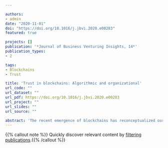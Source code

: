 ```yaml
---

authors:
- admin
date: "2020-11-01"
doi: "https://doi.org/10.1016/j.jbvi.2020.e00203"
featured: true

projects: []
publication: '*Journal of Business Venturing Insights, 14*'
publication_types:
- 2

tags:
- Blockchains
- Trust

title: 'Trust in blockchains: Algorithmic and organizational'
url_code: ""
url_dataset: ""
url_pdf: https://doi.org/10.1016/j.jbvi.2020.e00203
url_project: ""
url_slides: ""
url_source: ""

abstract: 'The recent emergence of blockchains has reconceptualized our understanding of crowdfunding, platforms, organization, and governance. The disruption, and disintermediation made possible by blockchains has rightfully received increasing attention from entrepreneurs, and entrepreneurship researchers alike. In this article, I broaden these perspectives by paying particular attention to trust in blockchains, and contrasting it with perspectives on trust from Transaction Cost Economics, Agency Theory, and the Resource Based View. In sum, I compare perspectives on trust in these traditional theories to the conception of trust in blockchains – a mix of algorithmic, and organizational – to offer new insights into the implications of the rise of blockchains.'
---
```


{{% callout note %}}
Quickly discover relevant content by [filtering publications](./research/).{{% /callout %}}


